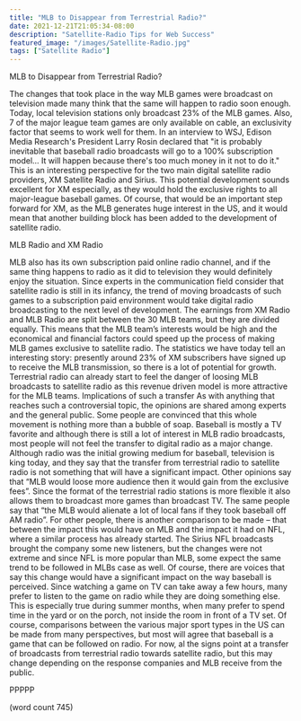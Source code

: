 ```yaml
---
title: "MLB to Disappear from Terrestrial Radio?"
date: 2021-12-21T21:05:34-08:00
description: "Satellite-Radio Tips for Web Success"
featured_image: "/images/Satellite-Radio.jpg"
tags: ["Satellite Radio"]
---
```


MLB to Disappear from Terrestrial Radio?

The changes that took place in the way MLB games were broadcast on television made many think that the same will happen to radio soon enough. Today, local television stations only broadcast 23% of the MLB games. Also, 7 of the major league team games are only available on cable, an exclusivity factor that seems to work well for them. In an interview to WSJ, Edison Media Research's President Larry Rosin declared that "it is probably inevitable that baseball radio broadcasts will go to a 100% subscription model... It will happen because there's too much money in it not to do it." This is an interesting perspective for the two main digital satellite radio providers, XM Satellite Radio and Sirius. This potential development sounds excellent for XM especially, as they would   hold the exclusive rights to all major-league baseball games. Of course, that would be an important step forward for XM, as the MLB generates huge interest in the US, and it would mean that another building block has been added to the development of satellite radio. 

MLB Radio and XM Radio

MLB also has its own subscription paid online radio channel, and if the same thing happens to radio as it did to television they would definitely enjoy the situation. Since experts in the communication field consider that satellite radio is still in its infancy, the trend of moving broadcasts of such games to a subscription paid environment would take digital radio broadcasting to the next level of development. The earnings from XM Radio and MLB Radio are split between the 30 MLB teams, but they are divided equally. This means that the MLB team’s interests would be high and the economical and financial factors could speed up the process of making MLB games exclusive to satellite radio. The statistics we have today tell an interesting story: presently around 23%  of XM subscribers have signed up to receive the MLB transmission, so there is a lot of potential for growth. Terrestrial radio can already start to feel the danger of loosing MLB broadcasts to satellite radio as this revenue driven model is more attractive for the MLB teams. 
Implications of such a transfer
As with anything that reaches such a controversial topic, the opinions are shared among experts and the general public. Some people are convinced that this whole movement is nothing more than a bubble of soap. Baseball is mostly a TV favorite and although there is still a lot of interest in MLB radio broadcasts, most people will not feel the transfer to digital radio as a major change. Although radio was the initial growing medium for baseball, television is king today, and they say that the transfer from terrestrial radio to satellite radio is not something that will have a significant impact. Other opinions say that “MLB would loose more audience then it would gain from the exclusive fees”. Since the format of the terrestrial radio stations is more flexible it also allows them to broadcast more games than broadcast TV. The same people say that “the MLB would alienate a lot of local fans if they took baseball off AM radio”. For other people, there is another comparison to be made – that between the impact this would have on MLB and the impact it had on NFL, where a similar process has already started. The Sirius NFL broadcasts brought the company some new listeners, but the changes were not extreme and since NFL is more popular than MLB, some expect the same trend to be followed in MLBs case as well. Of course, there are voices that say this change would have a  significant impact on the way baseball is perceived. Since watching a game on TV can take away a few hours, many prefer to listen to the game on radio while they are doing something else. This is especially true during summer months, when many prefer to spend time in the yard or on the porch, not inside the room in front of a TV set. Of course, comparisons between the various major sport types in the US can be made from many perspectives, but most will agree that baseball is a game that can be followed on radio. For now, al the signs point at a transfer of broadcasts from terrestrial radio towards satellite radio, but this may change depending on the response companies and MLB receive from the public.   
 
PPPPP

(word count 745)

